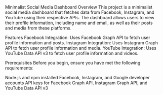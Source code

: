 Minimalist Social Media Dashboard
Overview
This project is a minimalist social media dashboard that fetches data from Facebook, Instagram, and YouTube using their respective APIs. The dashboard allows users to view their profile information, including name and email, as well as their posts and media from these platforms.

Features
Facebook Integration: Uses Facebook Graph API to fetch user profile information and posts.
Instagram Integration: Uses Instagram Graph API to fetch user profile information and media.
YouTube Integration: Uses YouTube Data API v3 to fetch user profile information and videos.

Prerequisites
Before you begin, ensure you have met the following requirements:

Node.js and npm installed
Facebook, Instagram, and Google developer accounts
API keys for Facebook Graph API, Instagram Graph API, and YouTube Data API v3

